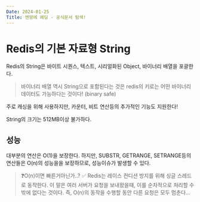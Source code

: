 ```yaml
---
Date: 2024-01-25
Title: 멘땅에 헤딩 - 공식문서 탐색!
---
```

# Redis의 기본 자료형 String
Redis의 String은 바이트 시퀀스, 텍스트, 시리얼화된 Object, 바이너리 배열을 포괄한다.
>바이너리 배열 역시 String으로 포함된다는 것은 redis의 키로는 어떤 바이너리 데이터도 가능하다는 것이다! (binary safe)

주로 캐싱을 위해 사용하지만, 카운터, 비트 연산등의 추가적인 기능도 지원한다!

String의 크기는 512MB이상 불가하다.

## 성능
대부분의 연산은 O(1)을 보장한다. 하지만, SUBSTR, GETRANGE, SETRANGE등의 연산들은 O(n)의 성능을을 보장하므로, 성능이슈가 발생할 수 있다.
>❓O(n)이면 빠른거아닌가..?
>✅ Redis는 레이스 컨디션 방지를 위해 싱글 스레드로 동작한다. 이 말은 여러 서버가 요청을 보내왔을때, 이를 순차적으로 처리할 수 밖에 없다는 것이다. 즉, O(n)의 동작을 수행할 동안 다른 요청은 모두 멈춘다...



